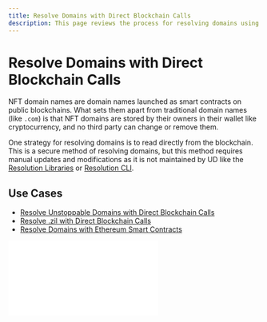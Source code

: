 ```yaml
---
title: Resolve Domains with Direct Blockchain Calls
description: This page reviews the process for resolving domains using direct blockchain calls. It also provides a few examples of using this technique for building applications.
---
```


# Resolve Domains with Direct Blockchain Calls

NFT domain names are domain names launched as smart contracts on public blockchains. What sets them apart from traditional domain names (like `.com`) is that NFT domains are stored by their owners in their wallet like cryptocurrency, and no third party can change or remove them.

One strategy for resolving domains is to read directly from the blockchain. This is a secure method of resolving domains, but this method requires manual updates and modifications as it is not maintained by UD like the [Resolution Libraries](../resolution-libraries/libraries-overview.md) or [Resolution CLI](../resolution-cli.md).

## **Use Cases**

* [Resolve Unstoppable Domains with Direct Blockchain Calls](resolve-unstoppable-domain-names.md)
* [Resolve .zil with Direct Blockchain Calls](resolve-zil-without-libraries.md)
* [Resolve Domains with Ethereum Smart Contracts](resolve-eth-smart-contracts.md)

<embed src="/snippets/_discord.md" />
